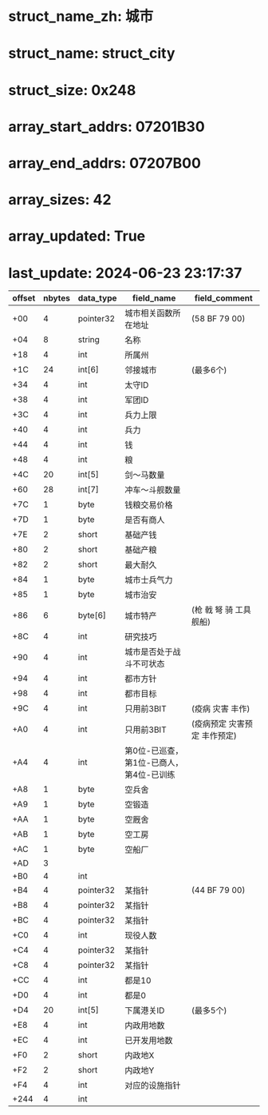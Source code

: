 # struct_name_zh: 城市
# struct_name: struct_city
# struct_size: 0x248
# array_start_addrs: 07201B30
# array_end_addrs: 07207B00
# array_sizes: 42
# array_updated: True
# last_update: 2024-06-23 23:17:37

| offset | nbytes | data_type | field_name                               | field_comment                |
| ------ | ------ | --------- | ---------------------------------------- | ---------------------------- |
| +00    | 4      | pointer32 | 城市相关函数所在地址                     | (58 BF 79 00)                |
| +04    | 8      | string    | 名称                                     |                              |
| +18    | 4      | int       | 所属州                                   |                              |
| +1C    | 24     | int[6]    | 邻接城市                                 | (最多6个)                    |
| +34    | 4      | int       | 太守ID                                   |                              |
| +38    | 4      | int       | 军团ID                                   |                              |
| +3C    | 4      | int       | 兵力上限                                 |                              |
| +40    | 4      | int       | 兵力                                     |                              |
| +44    | 4      | int       | 钱                                       |                              |
| +48    | 4      | int       | 粮                                       |                              |
| +4C    | 20     | int[5]    | 剑～马数量                               |                              |
| +60    | 28     | int[7]    | 冲车～斗舰数量                           |                              |
| +7C    | 1      | byte      | 钱粮交易价格                             |                              |
| +7D    | 1      | byte      | 是否有商人                               |                              |
| +7E    | 2      | short     | 基础产钱                                 |                              |
| +80    | 2      | short     | 基础产粮                                 |                              |
| +82    | 2      | short     | 最大耐久                                 |                              |
| +84    | 1      | byte      | 城市士兵气力                             |                              |
| +85    | 1      | byte      | 城市治安                                 |                              |
| +86    | 6      | byte[6]   | 城市特产                                 | (枪 戟 弩 骑 工具 舰船)      |
| +8C    | 4      | int       | 研究技巧                                 |                              |
| +90    | 4      | int       | 城市是否处于战斗不可状态                 |                              |
| +94    | 4      | int       | 都市方针                                 |                              |
| +98    | 4      | int       | 都市目标                                 |                              |
| +9C    | 4      | int       | 只用前3BIT                               | (疫病 灾害 丰作)             |
| +A0    | 4      | int       | 只用前3BIT                               | (疫病预定 灾害预定 丰作预定) |
| +A4    | 4      | int       | 第0位-已巡查，第1位-已商人，第4位-已训练 |                              |
| +A8    | 1      | byte      | 空兵舍                                   |                              |
| +A9    | 1      | byte      | 空锻造                                   |                              |
| +AA    | 1      | byte      | 空厩舍                                   |                              |
| +AB    | 1      | byte      | 空工房                                   |                              |
| +AC    | 1      | byte      | 空船厂                                   |                              |
| +AD    | 3      |           |                                          |                              |
| +B0    | 4      | int       |                                          |                              |
| +B4    | 4      | pointer32 | 某指针                                   | (44 BF 79 00)                |
| +B8    | 4      | pointer32 | 某指针                                   |                              |
| +BC    | 4      | pointer32 | 某指针                                   |                              |
| +C0    | 4      | int       | 现役人数                                 |                              |
| +C4    | 4      | pointer32 | 某指针                                   |                              |
| +C8    | 4      | pointer32 | 某指针                                   |                              |
| +CC    | 4      | int       | 都是10                                   |                              |
| +D0    | 4      | int       | 都是0                                    |                              |
| +D4    | 20     | int[5]    | 下属港关ID                               | (最多5个)                    |
| +E8    | 4      | int       | 内政用地数                               |                              |
| +EC    | 4      | int       | 已开发用地数                             |                              |
| +F0    | 2      | short     | 内政地X                                  |                              |
| +F2    | 2      | short     | 内政地Y                                  |                              |
| +F4    | 4      | int       | 对应的设施指针                           |                              |
| +244   | 4      | int       |                                          |                              |
